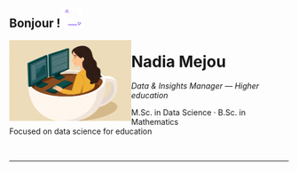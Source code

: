 <h2 style="border-bottom:0;">
  Bonjour&nbsp;! <img src="assets/img/profile/wave.gif" alt="Hi" width="36">
</h2>
<img src="assets/img/profile/icon_presentation.png" alt="Portrait de Nadia Mejou" width="220" align="left">

<h1 style="border-bottom:0;">Nadia Mejou</h1>
<em>Data & Insights Manager — Higher education</em>

<p>
  M.Sc. in Data Science · B.Sc. in Mathematics<br>
  Focused on data science for education
</p>

<br clear="left">

<hr>
